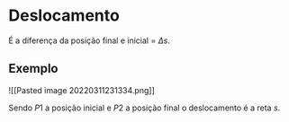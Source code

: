 # Deslocamento
É a diferença da posição final e inicial = $\Delta s$.

## Exemplo

![[Pasted image 20220311231334.png]] 

Sendo $P1$ a posição inicial e $P2$ a posição final o deslocamento é a reta $s$.